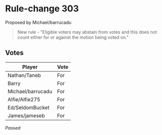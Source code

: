 # Rule-change 303

Proposed by Michael/barrucadu

> New rule - "Eligible voters may abstain from votes and this does not count either for or against the motion being voted on."

## Votes

| Player            | Vote |
|-------------------|------|
| Nathan/Taneb      | For  |
| Barry             | For  |
| Michael/barrucadu | For  |
| Alfie/Alfie275    | For  |
| Ed/SeldomBucket   | For  |
| James/jameseb     | For  |

*Passed*
